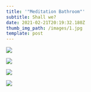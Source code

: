 ```yaml
---
title: '"Meditation Bathroom"'
subtitle: Shall we?
date: 2021-02-21T20:19:32.180Z
thumb_img_path: /images/1.jpg
template: post
---
```

![](/images/2.jpg)

![](/images/3.jpg)

![](/images/4.jpg)

![](/images/5.jpg)